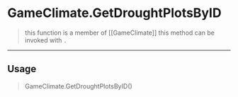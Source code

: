 # GameClimate.GetDroughtPlotsByID
> this function is a member of [[GameClimate]]
> this method can be invoked with `.`
-----
## Usage
> GameClimate.GetDroughtPlotsByID()
